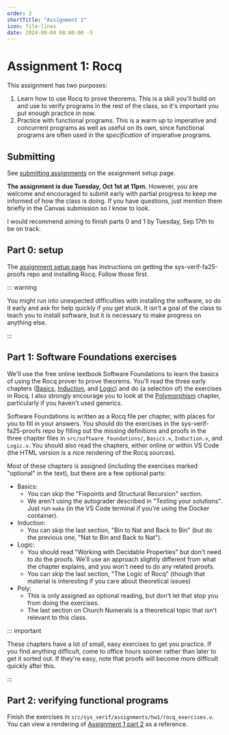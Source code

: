 ```yaml
---
order: 2
shortTitle: "Assignment 1"
icon: file-lines
date: 2024-09-04 08:00:00 -5
---
```


# Assignment 1: Rocq

This assignment has two purposes:

1. Learn how to use Rocq to prove theorems. This is a skill you'll build on and use to verify programs in the rest of the class, so it's important you put enough practice in now.
2. Practice with functional programs. This is a warm up to imperative and concurrent programs as well as useful on its own, since functional programs are often used in the _specification_ of imperative programs.

## Submitting

See [submitting assignments](./setup#submitting-assignments) on the assignment setup page.

**The assignment is due Tuesday, Oct 1st at 11pm.** However, you are welcome and encouraged to submit early with partial progress to keep me informed of how the class is doing. If you have questions, just mention them briefly in the Canvas submission so I know to look.

I would recommend aiming to finish parts 0 and 1 by Tuesday, Sep 17th to be on track.

## Part 0: setup

The [assignment setup page](./setup) has instructions on getting the sys-verif-fa25-proofs repo and installing Rocq. Follow those first.

::: warning

You might run into unexpected difficulties with installing the software, so do it early and ask for help quickly if you get stuck. It isn't a goal of the class to teach you to install software, but it is necessary to make progress on anything else.

:::

## Part 1: Software Foundations exercises

We'll use the free online textbook Software Foundations to learn the basics of using the Rocq prover to prove theorems. You'll read the three early chapters ([Basics](https://softwarefoundations.cis.upenn.edu/lf-current/Basics.html), [Induction](https://softwarefoundations.cis.upenn.edu/lf-current/Induction.html), and [Logic](https://softwarefoundations.cis.upenn.edu/lf-current/Logic.html)) and do (a selection of) the exercises in Rocq. I also strongly encourage you to look at the [Polymorphism](https://softwarefoundations.cis.upenn.edu/lf-current/Poly.html) chapter, particularly if you haven't used generics.

Software Foundations is written as a Rocq file per chapter, with places for you to fill in your answers. You should do the exercises in the sys-verif-fa25-proofs repo by filling out the missing definitions and proofs in the three chapter files in `src/software_foundations/`, `Basics.v`, `Induction.v`, and `Logic.v`. You should also read the chapters, either online or within VS Code (the HTML version is a nice rendering of the Rocq sources).

Most of these chapters is assigned (including the exercises marked "optional" in the text), but there are a few optional parts:

- Basics:
  - You can skip the "Fixpoints and Structural Recursion" section.
  - We aren't using the autograder described in "Testing your solutions". Just run `make` (in the VS Code terminal if you're using the Docker container).
- Induction:
  - You can skip the last section, "Bin to Nat and Back to Bin" (but do the previous one, "Nat to Bin and Back to Nat").
- Logic:
  - You should read "Working with Decidable Properties" but don't need to do the proofs. We'll use an approach slightly different from what the chapter explains, and you won't need to do any related proofs.
  - You can skip the last section, "The Logic of Rocq" (though that material is interesting if you care about theoretical issues)
- Poly:
  - This is only assigned as optional reading, but don't let that stop you from doing the exercises.
  - The last section on Church Numerals is a theoretical topic that isn't relevant to this class.

::: important

These chapters have a lot of small, easy exercises to get you practice. If you find anything difficult, come to office hours sooner rather than later to get it sorted out. If they're easy, note that proofs will become more difficult quickly after this.

:::

## Part 2: verifying functional programs

Finish the exercises in `src/sys_verif/assignments/hw1/rocq_exercises.v`. You can view a rendering of [Assignment 1 part 2](./rocq_exercises.md) as a reference.
